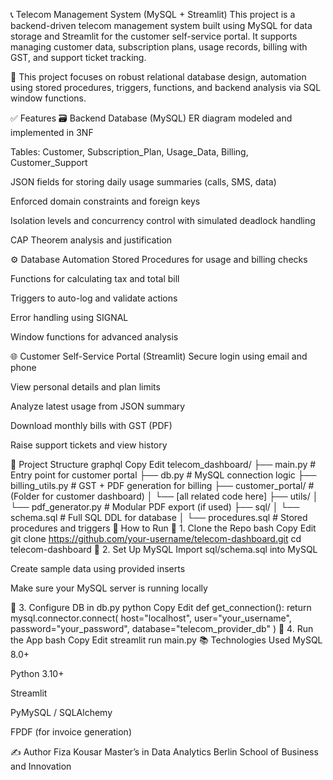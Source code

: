 📞 Telecom Management System (MySQL + Streamlit)
This project is a backend-driven telecom management system built using MySQL for data storage and Streamlit for the customer self-service portal. It supports managing customer data, subscription plans, usage records, billing with GST, and support ticket tracking.

🔧 This project focuses on robust relational database design, automation using stored procedures, triggers, functions, and backend analysis via SQL window functions.

✅ Features
🗃️ Backend Database (MySQL)
ER diagram modeled and implemented in 3NF

Tables: Customer, Subscription_Plan, Usage_Data, Billing, Customer_Support

JSON fields for storing daily usage summaries (calls, SMS, data)

Enforced domain constraints and foreign keys

Isolation levels and concurrency control with simulated deadlock handling

CAP Theorem analysis and justification

⚙️ Database Automation
Stored Procedures for usage and billing checks

Functions for calculating tax and total bill

Triggers to auto-log and validate actions

Error handling using SIGNAL

Window functions for advanced analysis

🌐 Customer Self-Service Portal (Streamlit)
Secure login using email and phone

View personal details and plan limits

Analyze latest usage from JSON summary

Download monthly bills with GST (PDF)

Raise support tickets and view history

📂 Project Structure
graphql
Copy
Edit
telecom_dashboard/
├── main.py                      # Entry point for customer portal
├── db.py                        # MySQL connection logic
├── billing_utils.py             # GST + PDF generation for billing
├── customer_portal/             # (Folder for customer dashboard)
│   └── [all related code here]
├── utils/
│   └── pdf_generator.py         # Modular PDF export (if used)
├── sql/
│   └── schema.sql               # Full SQL DDL for database
│   └── procedures.sql           # Stored procedures and triggers
🧪 How to Run
🔧 1. Clone the Repo
bash
Copy
Edit
git clone https://github.com/your-username/telecom-dashboard.git
cd telecom-dashboard
🐬 2. Set Up MySQL
Import sql/schema.sql into MySQL

Create sample data using provided inserts

Make sure your MySQL server is running locally

🧠 3. Configure DB in db.py
python
Copy
Edit
def get_connection():
    return mysql.connector.connect(
        host="localhost",
        user="your_username",
        password="your_password",
        database="telecom_provider_db"
    )
🚀 4. Run the App
bash
Copy
Edit
streamlit run main.py
📚 Technologies Used
MySQL 8.0+

Python 3.10+

Streamlit

PyMySQL / SQLAlchemy

FPDF (for invoice generation)

✍️ Author
Fiza Kousar
Master’s in Data Analytics
Berlin School of Business and Innovation

